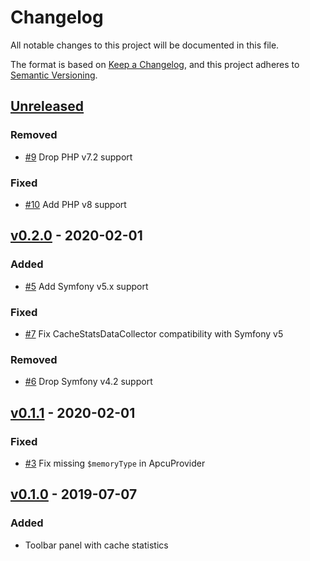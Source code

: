 # Changelog
All notable changes to this project will be documented in this file.

The format is based on [Keep a Changelog](https://keepachangelog.com/en/1.0.0/),
and this project adheres to [Semantic Versioning](https://semver.org/spec/v2.0.0.html).

## [Unreleased]

### Removed

- [#9] Drop PHP v7.2 support

### Fixed

- [#10] Add PHP v8 support

## [v0.2.0] - 2020-02-01

### Added

- [#5] Add Symfony v5.x support

### Fixed

- [#7] Fix CacheStatsDataCollector compatibility with Symfony v5

### Removed

- [#6] Drop Symfony v4.2 support

## [v0.1.1] - 2020-02-01

### Fixed
- [#3] Fix missing `$memoryType` in ApcuProvider

## [v0.1.0] - 2019-07-07
### Added
- Toolbar panel with cache statistics

[Unreleased]: https://github.com/PabloKowalczyk/CacheStatsBundle/compare/v0.1.1...HEAD
[v0.1.0]: https://github.com/PabloKowalczyk/CacheStatsBundle/releases/tag/v0.1.0
[v0.1.1]: https://github.com/PabloKowalczyk/CacheStatsBundle/compare/v0.1.0...v0.1.1
[v0.2.0]: https://github.com/PabloKowalczyk/CacheStatsBundle/compare/v0.1.1...v0.2.0
[#3]: https://github.com/PabloKowalczyk/CacheStatsBundle/pull/3
[#5]: https://github.com/PabloKowalczyk/CacheStatsBundle/pull/5
[#6]: https://github.com/PabloKowalczyk/CacheStatsBundle/pull/6
[#7]: https://github.com/PabloKowalczyk/CacheStatsBundle/pull/7
[#9]: https://github.com/PabloKowalczyk/CacheStatsBundle/pull/9
[#10]: https://github.com/PabloKowalczyk/CacheStatsBundle/pull/10
